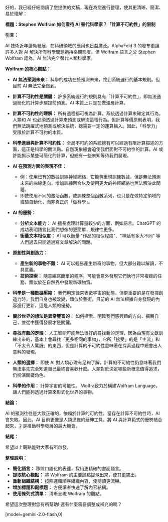 好的，我已經仔細閱讀了您提供的文稿，現在為您進行整理，使其更清晰、簡潔、易於理解：

**標題：Stephen Wolfram 如何看待 AI 替代科學家？「計算不可約性」的限制**

**引言：**

AI 技術近年蓬勃發展，在科研領域的應用也日益廣泛。AlphaFold 3 的發布更讓許多人對 AI 解決所有科學問題抱持樂觀態度。但 Wolfram 語言之父 Stephen Wolfram 認為，AI 無法完全替代人類科學家。

**Wolfram 的核心觀點：**

*   **AI 無法預測未來：** 科學的成功在於預測未來，找到系統運行的基本規則。但目前 AI 無法完全做到。
*   **計算不可約性是關鍵：** 許多系統運行的規則具有「計算不可約性」，即無法通過簡化的計算步驟提前預測。AI 本質上只是在做淺層計算。
*   **計算不可約性的理解：** 所有過程都可視為計算。系統透過計算來確定其行為。人類和 AI 也必須透過計算來預測或解決這種行為。但計算等價原則表明，我們無法跳躍式地預測或解決系統，總需要一定的運算輸入。因此，「科學力」受限於計算不可約的本質。
*   **科學進展與計算不可約性：** 全局不可約的系統總有可以經過有限計算描述的方面，這正是科學的關注點。自然現象總會迫使我們面對不可約性的計算。AI 或許能揭示某些可簡化的計算，但總有一些未知等待我們發現。
*   **AI 在預測方面的表現不佳：** 
    *   例：使用已有的數據訓練神經網絡，它能夠重現訓練數據，但是無法預測未來的曲線走向。增加訓練回合以及使用更大的神經網絡也無法解決此問題。
    *   即使使用不同的激活函數，或訓練整個函數系列，也只是在做特定領域的經驗自動化，而非真正的「做科學」。

*   **AI 的優勢：**
    *   **分析文本能力：** AI 擅長處理計算量較少的方面，例如語言。ChatGPT 的成功表明語言比我們想像的更簡單，規律性更多。
    *   **衡量文本相似度：** AI 可以衡量 "作品的相似程度"、"神話有多大不同" 等人們過去只能透過寫文章解決的問題。

*   **原創性與創造力：**
    *   **產生新的事物不難：** AI 可以輕易產生新奇的事物，但大部分難以解讀，不具意義。
    *   **技術探索：** 隨意編寫簡單的程序，可能會意外發現它們執行非常複雜的任務，類似於在自然界中發現新礦物質。

*   **科學是一種數據壓縮：** 我們用定律來表徵宇宙的動態。但更重要的是在發揮創造力時，我們自身也被改變，類似於藝術。目前的 AI 無法根據自身發現的內容進行更新，這是人類的優勢。
*   **關於世界的想法是異常豐富的：** 如何探索、明確我們感興趣的方向、擴展自己，並從中獲得發展才是關鍵。
*   **尋找有趣的定理：** 人工智能可能無法很好的尋找新的定理，因為由現有文獻訓練出來的，基本上會尋找「更多相同的事物」，它所「接受」的是「主流」和「不太令人驚訝」的東西，但是計算的不可約性意味著在探索過程中總會出人意料的發現。
*   **人類的選擇：** 即使 AI 對人類心理有足夠了解，計算的不可約性仍意味著我們無法事先完全知道自己最終會喜歡什麼。人類對於決定哪些新概念值得追求，仍扮演關鍵角色。
*   **科學的作用：** 計算宇宙的可能性。 Wolfra致力於構建Wolfram Language，讓人們能夠透過計算來形式化世界的事物。

**結論：**

AI 的預測往往是大致正確的，依賴於計算的可約性。當存在計算不可約性時，AI 會失敗。因此，AI 目前更像是人類思維的延伸工具。將 AI 與計算範式的優勢結合起來，才是推動科學發展的最大機會。

**結尾：**

希望以上觀點能對大家有所啟發。

**整理說明：**

*   **簡化語言：** 移除口語化的表達，採用更精確的書面語言。
*   **提取核心觀點：** 將 Wolfram 的主要論點提煉出來，使其更突出。
*   **重新組織結構：** 按照邏輯順序組織內容，使閱讀更流暢。
*   **增加標題和副標題：** 方便讀者快速了解內容結構。
*   **使用條列式清單：** 清晰呈現 Wolfram 的觀點。

希望這次整理對您有所幫助! 還有什麼需要調整或補充的嗎？

[model=gemini-2.0-flash,0]
